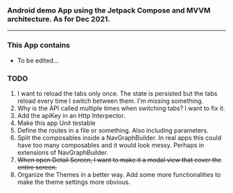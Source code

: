 ### Android demo App using the Jetpack Compose and MVVM architecture. As for Dec 2021.
--------
### This App contains
- To be edited...

### TODO
1. I want to reload the tabs only once. The state is persisted but the tabs reload every time I switch between them. I'm missing something.
2. Why is the API called multiple times when switching tabs? I want to fix it.
3. Add the apiKey in an Http Interpector.
4. Make this app Unit testable
5. Define the routes in a file or something. Also including parameters.
6. Split the composables inside a NavGraphBuilder. In real apps this could have too many composables and it would look messy. Perhaps in extensions of NavGraphBuilder.
7. ~~When open Detail Screen, I want to make it a modal view that cover the entire screen.~~
8. Organize the Themes in a better way. Add some more functionalities to make the theme settings more obvious.